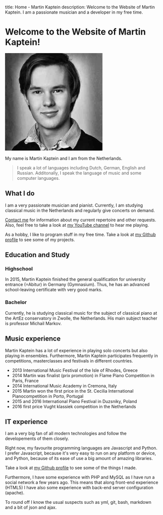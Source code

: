 title: Home - Martin Kaptein
description: Welcome to the Website of Martin Kaptein. I am a passionate musician and a developer in my free time.

# Welcome to the Website of Martin Kaptein!

![Portrait style picture of Martin Kaptein](images/martinkaptein_portrait.jpg)

My name is Martin Kaptein and I am from the Netherlands. 

>I speak a lot of languages including Dutch, German, English and Russian. Additonally, I speak the language of music and some computer languages.

## What I do

I am a very passionate musician and pianist. Currently, I am studying classical music in the Netherlands and regularly give concerts on demand.

[Contact me](contact.md) for information about my current repertoire and other requests. Also, feel free to take a look at [my YouTube channel](https://www.youtube.com/channel/UCosUIzMUriRTgg60vh3EwCQ) to hear me playing.

As a hobby, I like to program stuff in my free time.
Take a look at [my Github profile](https://github.com/martinkaptein/) to see some of my projects.

## Education and Study

### Highschool

In 2015, Martin Kaptein finished the general qualification for university entrance (=Abitur) in Germany (Gymnasium). Thus, he has an advanced school-leaving certificate with very good marks.

### Bachelor

Currently, he is studying classical music for the subject of classical piano at the ArtEz conservatory in Zwolle, the Netherlands.
His main subject teacher is professor Michail Markov.

## Music experience

Martin Kaptein has a lot of experience in playing solo concerts but also playing in ensembles. Furthermore, Martin Kaptein participates frequently in competitions, masterclasses and festivals in different countries.

- 2013 International Music Festival of the Isle of Rhodes, Greece
- 2014 Martin was finalist (prix promotion) in Flame Piano Competition in Paris, France
- 2014 International Music Academy in Cremona, Italy
- 2015 Martin won the first price in the St. Cecilia International Pianocompetition in Porto, Portugal
- 2015 and 2016 International Piano Festival in Duzsniky, Poland
- 2016 first price Vught klassiek competition in the Netherlands

## IT experience

I am a very big fan of all modern technologies and follow the developements of them closely.

Right now, my favourite programming languages are Javascript and Python. I prefer Javascript, because it's very easy to run on any platform or device, and Python, because of its ease of use a big amount of amazing libraries.

Take a look at [my Github profile](https://github.com/martinkaptein/) to see some of the things I made.

Furthermore, I have some experience with PHP and MySQL as I have run a social network a few years ago. This means that along front-end experience (HTML5) I have also some experience with back-end server configuration (apache).

To round off I know the usual suspects such as yml, git, bash, markdown and a bit of json and ajax.